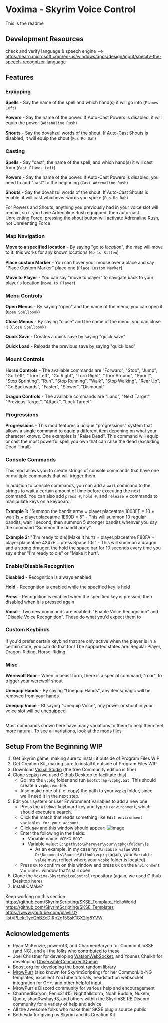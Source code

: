 # Voxima - Skyrim Voice Control

This is the readme

## Development Resources
check and verify language & speech engine ==> https://learn.microsoft.com/en-us/windows/apps/design/input/specify-the-speech-recognizer-language

## Features
### Equipping
  **Spells** - Say the name of the spell and which hand(s) it will go into (`Flames Left`)
  
  **Powers** - Say the name of the power. If Auto-Cast Powers is disabled, it will equip the power (`Adrenaline Rush`)
  
  **Shouts** - Say the dovahzul words of the shout. If Auto-Cast Shouts is disabled, it will equip the shout (`Fus Ro Dah`)

### Casting
  **Spells** - Say "cast", the name of the spell, and which hand(s) it will cast from (`Cast Flames Left`)
  
  **Powers** - Say the name of the power. If Auto-Cast Powers is disabled, you need to add "cast" to the beginning (`Cast Adrenaline Rush`)
  
  **Shouts** - Say the dovahzul words of the shout. If Auto-Cast Shouts is enable, it will cast whichever words you spoke (`Fus Ro Dah`)
  
  For Powers and Shouts, anything you previously had in your voice slot will remain, so if you have Adrenaline Rush equipped, then auto-cast Unrelenting Force, pressing the shout button will activate Adrenaline Rush, not Unrelenting Force
  
### Map Navigation
  **Move to a specified location** - By saying "go to *location*", the map will move to it. this works for any known locations (`Go to Riften`)
  
  **Place custom Marker** - You can hover your mouse over a place and say "Place Custom Marker" place one (`Place Custom Marker`)
  
  **Move to Player** - You can say "move to player" to navigate back to your player's location (`Move to Player`)
  
### Menu Controls
  **Open Menus** - By saying "open" and the name of the menu, you can open it (`Open Spellbook`)
  
  **Close Menus** - By saying "close" and the name of the menu, you can close it (`Close Spellbook`)
  
  **Quick Save** - Creates a quick save by saying "quick save"
  
  **Quick Load** - Reloads the previous save by saying "quick load"
 
### Mount Controls
  **Horse Controls** - The available commands are "Forward", "Stop", "Jump", "Go Left", "Turn Left", "Go Right", "Turn Right", "Turn Around", "Sprint", "Stop Sprinting", "Run", "Stop Running", "Walk", "Stop Walking", "Rear Up", "Go Backwards", "Faster", "Slower", "Dismount"
  
  **Dragon Controls** - The available commands are "Land", "Next Target", "Previous Target", "Attack", "Lock Target"
  
### Progressions
  **Progressions** - This mod features a unique "progressions" system that allows a single command to equip a different item depening on what your character knows. One examples is "Raise Dead". This command will equip or cast the most powerful spell you own that can raise the dead (excluding Dead Thrall)
  
### Console Commands
  This mod allows you to create strings of console commands that have one or multiple commands that will trigger them.
  
  In addition to console commands, you can add a `wait` command to the strings to wait a certain amount of time before executing the next command.
  You can also add `press #`, `hold #`, and `release #` commands to manipulate keys on a keyboard.
  
  **Example 1:** "Summon the bandit army = player.placeatme 1068FE * 10 + wait 1s + player.placeatme 1E60D * 5" - This will summon 10 regular bandits, wait 1 second, then summon 5 stronger bandits whenver you say the command "Summon the bandit army".
  
  **Example 2:** "(I'm ready to die)(Make it hurt) = player.placeatme F80FA + player.placeatme 4247E + press Space 10s" - This will summon a dragon and a strong drauger, the hold the space bar for 10 seconds every time you say either "I'm ready to die" or "Make it hurt".
  
### Enable/Disable Recognition
  **Disabled** - Recognition is always enabled
  
  **Hold** - Recognition is enabled while the specified key is held
  
  **Press** - Recognition is enabled when the specified key is pressed, then disabled when it is pressed again
  
  **Vocal** - Two new commands are enabled: "Enable Voice Recognition" and "Disable Voice Recognition". These do what you'd expect them to
  
### Custom Keybinds
  If you'd prefer certain keybind that are only active when the player is in a certain state, you can do that too!
  The supported states are: Regular Player, Dragon-Riding, Horse-Riding
  
### Misc
  **Werewolf Roar** - When in beast form, there is a special command, "roar", to trigger your werewolf shout
  
  **Unequip Hands** - By saying "Unequip Hands", any items/magic will be removed from your hands
  
  **Unequip Voice** - Bt saying "Unequip Voice", any power or shout in your voice slot will be unequipped
  
  ##
  Most commands shown here have many variations to them to help them feel more natural. To see all variations, look at the mods files

## Setup From the Beginning WIP
1. Get Skyrim game, making sure to install it outside of Program Files WIP
2. Get Creation Kit, making sure to install it outside of Program Files WIP
3. Download [Visual Studio](https://visualstudio.microsoft.com/) (the free Community edition is fine)
4. Clone [vcpkg](https://github.com/microsoft/vcpkg) (we used Github Desktop to facilitate this)
   - Go into the `vcpkg` folder and run `bootstrap-vcpkg.bat`. This should create a `vcpkg.exe` file.
   - Also make note of (i.e. copy) the path to your `vcpkg` folder, since we'll need it in the next step. 
5. Edit your system or user Environment Variables to add a new one
   - Press the `Windows` keyboard key and type in `environment`, which should execute a search.
   - Click the match that reads something like `Edit environment variables for your account`.
   - Click `New` and this window should appear:
     ![image](https://github.com/zbigdogz/Voxima-SkyrimVoiceControl/assets/31357974/f47c5716-a9c5-44ee-b808-c66087677ea1)
   - Enter the following in the fields:
     - Variable name: `VCPKG_ROOT`
     - Variable value: `C:\path\to\wherever\your\vcpkg\folder\is`
       - As an example, in my case my `Variable value` was `D:\Documents\Source\Github\vcpkg` (again, your `Variable value` must reflect where your `vcpkg` folder is located)
   - Press `OK` to confirm on this window and press `OK` on the `Environment Variables` window that's still open
4. Clone the `Voxima-SkyrimVoiceControl` repository (again, we used Github Desktop here)
5. Install CMake?

Keep working on this section
https://github.com/SkyrimScripting/SKSE_Template_HelloWorld
https://github.com/SkyrimScripting/SKSE_Templates
https://www.youtube.com/playlist?list=PLektTyeQhBZeDIRp2g15SsK1GX2Ig8YVW

## Acknowledgements
* Ryan McKenzie, powerof3, and CharmedBaryon for CommonLibSSE (and NG), and all the folks who contributed to these
* Joel Christner for developing [WatsonWebSocket](https://github.com/jchristn/WatsonWebsocket), and Younes Cheikh for developing [ObservableConcurrentQueue](https://github.com/YounesCheikh/ObservableConcurrentQueue)
* Boost.org for developing the boost random library
* [MrowPurr](https://github.com/SkyrimScripting) (also known for SkyrimScripting) for her CommonLib-NG templates, excellent YouTube tutorials, headstart on websocket integration for C++, and other helpful input
* MrowPurr's Discord community for various help and encouragement
* CharmedBaryon, Fenix31415, Nightfallstorm, Noah Buddie, Nukem, Qudix, shad0wshayd3, and others within the SkyrimSE RE Discord community for a variety of help and advice
* All the awesome folks who make their SKSE plugin source public
* Bethesda for giving us Skyrim and its Creation Kit
